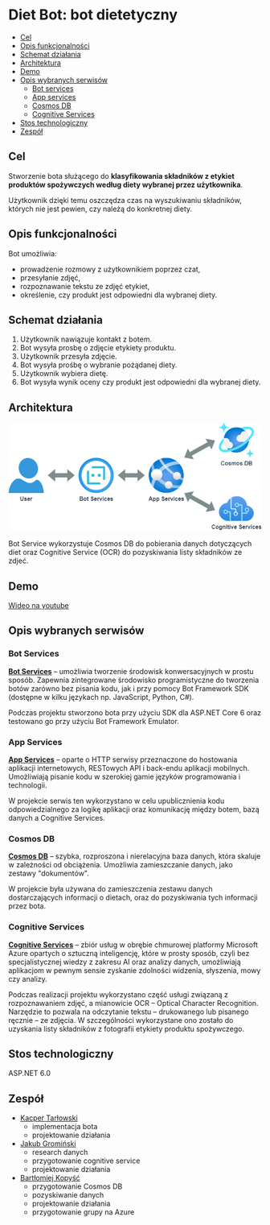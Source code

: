  # Diet Bot: bot dietetyczny
 * [Cel](#cel)
  * [Opis funkcjonalności](#opis-funkcjonalności)
  * [Schemat działania](#schemat-działania)
  * [Architektura](#architektura)
  * [Demo](#demo)
  * [Opis wybranych serwisów](#opis-wybranych-serwisów)
    + [Bot services](#bot-services)
    + [App services](#app-services)
    + [Cosmos DB](#cosmos-db)
    + [Cognitive Services](#cognitive-services)
  * [Stos technologiczny](#stos-technologiczny)
  * [Zespół](#zespół)


## Cel

Stworzenie bota służącego do **klasyfikowania składników z etykiet produktów spożywczych według diety wybranej przez użytkownika**.

Użytkownik dzięki temu oszczędza czas na wyszukiwaniu składników, których nie jest pewien, czy należą do konkretnej diety.


## Opis funkcjonalności

Bot umożliwia:
- prowadzenie rozmowy z użytkownikiem poprzez czat,
- przesyłanie zdjęć,
- rozpoznawanie tekstu ze zdjęć etykiet,
- określenie, czy produkt jest odpowiedni dla wybranej diety.

## Schemat działania
1. Użytkownik nawiązuje kontakt z botem.
2. Bot wysyła prosbę o zdjęcie etykiety produktu.
3. Użytkownik przesyła zdjęcie.
4. Bot wysyła prośbę o wybranie pożądanej diety.
5. Użytkownik wybiera dietę.
6. Bot wysyła wynik oceny czy produkt jest odpowiedni dla wybranej diety.

## Architektura
![diagram](https://raw.githubusercontent.com/Kacpu/diet-bot/master/img/architecture.png "diagram")

Bot Service wykorzystuje Cosmos DB do pobierania danych dotyczących diet oraz Cognitive Service (OCR) do pozyskiwania listy składników ze zdjeć.

## Demo
[Wideo na youtube]()

## Opis wybranych serwisów

### Bot Services
[**Bot Services**](https://azure.microsoft.com/pl-pl/products/bot-services/) &#8211; umożliwia tworzenie środowisk konwersacyjnych w prostu sposób. Zapewnia zintegrowane środowisko programistyczne do tworzenia botów zarówno bez pisania kodu, jak i przy pomocy Bot Framework SDK (dostępne w kilku językach np. JavaScript, Python, C#).

Podczas projektu stworzono bota przy użyciu SDK dla ASP.NET Core 6 oraz testowano go przy użyciu Bot Framework Emulator.

### App Services
[**App Services**](https://azure.microsoft.com/pl-pl/products/app-service/) &#8211; oparte o HTTP serwisy przeznaczone do hostowania aplikacji internetowych, RESTowych API i back-endu aplikacji mobilnych. Umożliwiają pisanie kodu w szerokiej gamie języków programowania i technologii.

W projekcie serwis ten wykorzystano w celu upublicznienia kodu odpowiedzialnego za logikę aplikacji oraz komunikację między botem, bazą danych a Cognitive Services.

### Cosmos DB
[**Cosmos DB**](https://azure.microsoft.com/pl-pl/products/cosmos-db/) &#8211; szybka, rozproszona i nierelacyjna baza danych, która skaluje w zależności od obciążenia. Umożliwia zamieszczanie danych, jako zestawy "dokumentów". 

W projekcie była używana do zamieszczenia zestawu danych dostarczających informacji o dietach, oraz do pozyskiwania tych informacji przez bota.

### Cognitive Services
[**Cognitive Services**](https://azure.microsoft.com/pl-pl/products/cognitive-services) &#8211; zbiór usług w obrębie chmurowej platformy Microsoft Azure opartych o sztuczną inteligencję, które w prosty sposób, czyli bez specjalistycznej wiedzy z zakresu AI oraz analizy danych, umożliwiają aplikacjom w pewnym sensie zyskanie zdolności widzenia, słyszenia, mowy czy analizy.

Podczas realizacji projektu wykorzystano część usługi związaną z rozpoznawaniem zdjęć, a mianowicie OCR &#8211; Optical Character Recognition. Narzędzie to pozwala na odczytanie tekstu &#8211; drukowanego lub pisanego ręcznie &#8211; ze zdjęcia. W szczególności wykorzystane ono zostało do uzyskania listy składników z fotografii etykiety produktu spożywczego.

## Stos technologiczny

ASP.NET 6.0

## Zespół
<ul>
<li>
<a href="https://github.com/Kacpu">Kacper Tarłowski</a>
<ul>
<li>implementacja bota</li>
<li>projektowanie działania</li>
</ul>
<li> 
<a href="https://github.com/jgrominski">Jakub Gromiński</a>
<ul>
<li>research danych</li>
<li> przygotowanie cognitive service</li>
<li>projektowanie działania</li>
</ul>
 <li>
 <a href="https://github.com/BKopysc">Bartłomiej Kopyść</a>
 <ul>
 <li> przygotowanie Cosmos DB</li>
 <li>pozyskiwanie danych</li>
 <li>projektowanie działania</li>
 <li>przygotowanie grupy na Azure</li>
 <ul>
 </ul>
